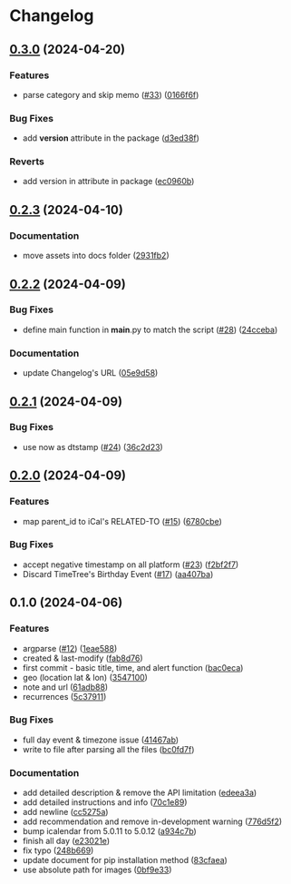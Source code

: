 # Changelog

## [0.3.0](https://github.com/eoleedi/TimeTree-Exporter/compare/v0.2.3...v0.3.0) (2024-04-20)


### Features

* parse category and skip memo ([#33](https://github.com/eoleedi/TimeTree-Exporter/issues/33)) ([0166f6f](https://github.com/eoleedi/TimeTree-Exporter/commit/0166f6f53284927b89a9a830e830f9d8318877e9))


### Bug Fixes

* add __version__ attribute in the package ([d3ed38f](https://github.com/eoleedi/TimeTree-Exporter/commit/d3ed38f67cf73c9f15025f2078d5454b4c372132))


### Reverts

* add version in attribute in package ([ec0960b](https://github.com/eoleedi/TimeTree-Exporter/commit/ec0960b686b8e290209f89427a4d815911ac139b))

## [0.2.3](https://github.com/eoleedi/TimeTree-exporter/compare/v0.2.2...v0.2.3) (2024-04-10)


### Documentation

* move assets into docs folder ([2931fb2](https://github.com/eoleedi/TimeTree-exporter/commit/2931fb212f2e78f89ba849ee6510b237c5372db3))

## [0.2.2](https://github.com/eoleedi/TimeTree-exporter/compare/v0.2.1...v0.2.2) (2024-04-09)


### Bug Fixes

* define main function in __main__.py to match the script ([#28](https://github.com/eoleedi/TimeTree-exporter/issues/28)) ([24cceba](https://github.com/eoleedi/TimeTree-exporter/commit/24ccebafee8198f8acb0862b722c0c63182bd845))


### Documentation

* update Changelog's URL ([05e9d58](https://github.com/eoleedi/TimeTree-exporter/commit/05e9d58282cd9657d749aaea542dc3b13554f401))

## [0.2.1](https://github.com/eoleedi/TimeTree-exporter/compare/v0.2.0...v0.2.1) (2024-04-09)


### Bug Fixes

* use now as dtstamp ([#24](https://github.com/eoleedi/TimeTree-exporter/issues/24)) ([36c2d23](https://github.com/eoleedi/TimeTree-exporter/commit/36c2d2392bf964de9c8823b23b24f8802162923b))

## [0.2.0](https://github.com/eoleedi/TimeTree-exporter/compare/v0.1.0...v0.2.0) (2024-04-09)


### Features

* map parent_id to iCal's RELATED-TO ([#15](https://github.com/eoleedi/TimeTree-exporter/issues/15)) ([6780cbe](https://github.com/eoleedi/TimeTree-exporter/commit/6780cbea0d907135605a30363ccdf5b7ea467b47))


### Bug Fixes

* accept negative timestamp on all platform ([#23](https://github.com/eoleedi/TimeTree-exporter/issues/23)) ([f2bf2f7](https://github.com/eoleedi/TimeTree-exporter/commit/f2bf2f7c342275f3beb3a3af3406c063929efab2))
* Discard TimeTree's Birthday Event ([#17](https://github.com/eoleedi/TimeTree-exporter/issues/17)) ([aa407ba](https://github.com/eoleedi/TimeTree-exporter/commit/aa407ba468e8f1396fd75373094aec3535ffbeb5))

## 0.1.0 (2024-04-06)


### Features

* argparse ([#12](https://github.com/eoleedi/TimeTree-exporter/issues/12)) ([1eae588](https://github.com/eoleedi/TimeTree-exporter/commit/1eae588f96e462dc12f9c5998c88b5582c25e0d5))
* created & last-modify ([fab8d76](https://github.com/eoleedi/TimeTree-exporter/commit/fab8d76c380c175cc4b7e8cba6fbc740bafe31f6))
* first commit - basic title, time, and alert function ([bac0eca](https://github.com/eoleedi/TimeTree-exporter/commit/bac0ecab5f9d778f9e5113c988cbbcf024367600))
* geo (location lat & lon) ([3547100](https://github.com/eoleedi/TimeTree-exporter/commit/3547100430ab817aea98937e6e8ab4e3cc33fea3))
* note and url ([61adb88](https://github.com/eoleedi/TimeTree-exporter/commit/61adb887f35d1d456b610a6ac19bcf35b5b96438))
* recurrences ([5c37911](https://github.com/eoleedi/TimeTree-exporter/commit/5c37911b584ba022f2114340612ee5572d8ec265))


### Bug Fixes

* full day event & timezone issue ([41467ab](https://github.com/eoleedi/TimeTree-exporter/commit/41467ab0942c8a5ded425bbe73ca44de62481d56))
* write to file after parsing all the files ([bc0fd7f](https://github.com/eoleedi/TimeTree-exporter/commit/bc0fd7f20c12410cf2e548b4c419f89a775a5845))


### Documentation

* add detailed description & remove the API limitation ([edeea3a](https://github.com/eoleedi/TimeTree-exporter/commit/edeea3aacfa64acaf5479912350c219941845702))
* add detailed instructions and info ([70c1e89](https://github.com/eoleedi/TimeTree-exporter/commit/70c1e89ec8a6b7172919f02c37ca54964953f911))
* add newline ([cc5275a](https://github.com/eoleedi/TimeTree-exporter/commit/cc5275a33a01bf1c67db22ed01b5e7402fcf17c2))
* add recommendation and remove in-development warning ([776d5f2](https://github.com/eoleedi/TimeTree-exporter/commit/776d5f271b8127c724f8d3be03e54e1ab41e52b1))
* bump icalendar from 5.0.11 to 5.0.12 ([a934c7b](https://github.com/eoleedi/TimeTree-exporter/commit/a934c7bdc53b8206ef7e37af7af3a0585a5d0abc))
* finish all day ([e23021e](https://github.com/eoleedi/TimeTree-exporter/commit/e23021e24cc9f038bdc070eea530f331bb3e1fde))
* fix typo ([248b669](https://github.com/eoleedi/TimeTree-exporter/commit/248b669c7027f37035778385d38902ec569ddf70))
* update document for pip installation method ([83cfaea](https://github.com/eoleedi/TimeTree-exporter/commit/83cfaea4ec55ad38836e9cd7c11896343b1915f9))
* use absolute path for images ([0bf9e33](https://github.com/eoleedi/TimeTree-exporter/commit/0bf9e33da0e2afe8ae84b085e07357b47ade1080))

